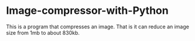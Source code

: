 # Image-compressor-with-Python
This is a program that compresses an image. That is it can reduce an image size from 1mb to about 830kb.
